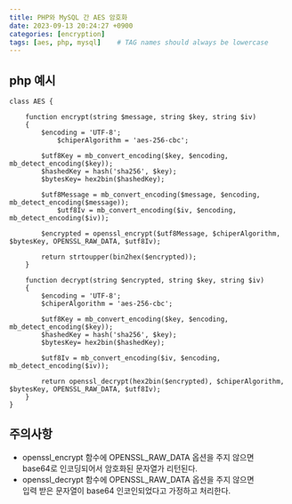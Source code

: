 ```yaml
---
title: PHP와 MySQL 간 AES 암호화
date: 2023-09-13 20:24:27 +0900
categories: [encryption]
tags: [aes, php, mysql]    # TAG names should always be lowercase
---
```


## php 예시
```  
class AES {  
        
	function encrypt(string $message, string $key, string $iv)   
	{  
		$encoding = 'UTF-8';  
	        $chiperAlgorithm = 'aes-256-cbc';  
        
		$utf8Key = mb_convert_encoding($key, $encoding, mb_detect_encoding($key));  
		$hashedKey = hash('sha256', $key);  
		$bytesKey= hex2bin($hashedKey);  
        
      	$utf8Message = mb_convert_encoding($message, $encoding, mb_detect_encoding($message));  
	        $utf8Iv = mb_convert_encoding($iv, $encoding, mb_detect_encoding($iv));  
        
		$encrypted = openssl_encrypt($utf8Message, $chiperAlgorithm, $bytesKey, OPENSSL_RAW_DATA, $utf8Iv);  
        
		return strtoupper(bin2hex($encrypted));  
	}  
        
	function decrypt(string $encrypted, string $key, string $iv)  
	{  
		$encoding = 'UTF-8';  
		$chiperAlgorithm = 'aes-256-cbc';  
        
		$utf8Key = mb_convert_encoding($key, $encoding, mb_detect_encoding($key));  
		$hashedKey = hash('sha256', $key);  
		$bytesKey= hex2bin($hashedKey);  
        
		$utf8Iv = mb_convert_encoding($iv, $encoding, mb_detect_encoding($iv));  
        
		return openssl_decrypt(hex2bin($encrypted), $chiperAlgorithm, $bytesKey, OPENSSL_RAW_DATA, $utf8Iv);  
	}  
}  
```  

## 주의사항
- openssl_encrypt 함수에 OPENSSL_RAW_DATA 옵션을 주지 않으면  
  base64로 인코딩되어서 암호화된 문자열가 리턴된다.  
- openssl_decrypt 함수에 OPENSSL_RAW_DATA 옵션을 주지 않으면  
  입력 받은 문자열이 base64 인코인되었다고 가정하고 처리한다.  
